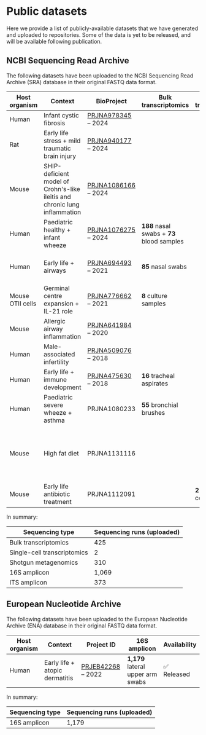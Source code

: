 # Public datasets

Here we provide a list of publicly-available datasets that we have generated and uploaded to repositories. Some of the data is yet to be released, and will be available following publication.

## NCBI Sequencing Read Archive

The following datasets have been uploaded to the NCBI Sequencing Read Archive (SRA) database in their original FASTQ data format.

| Host organism | Context | BioProject | Bulk transcriptomics | Single-cell transcriptomics| Shotgun metagenomics | 16S amplicon | ITS amplicon | Availability |
|---|---|---|---|---|---|---|---|---|
| Human | Infant cystic fibrosis | [PRJNA978345](https://www.ncbi.nlm.nih.gov/bioproject/?term=PRJNA978345) &ndash; 2024 | | | **96** stool samples | **75** BAL samples | | :white_check_mark: Released |
| Rat | Early life stress + mild traumatic brain injury | [PRJNA940177](https://www.ncbi.nlm.nih.gov/bioproject/?term=PRJNA940177) &ndash; 2024 | | | | **76** stool samples | | :white_check_mark: Released |
| Mouse | SHIP-deficient model of Crohn's-like ileitis and chronic lung inflammation | [PRJNA1086166](https://www.ncbi.nlm.nih.gov/bioproject/PRJNA1086166) &ndash; 2024 | | | | **24** stool samples | | :white_check_mark: Released |
| Human | Paediatric healthy + infant wheeze | [PRJNA1076275](https://www.ncbi.nlm.nih.gov/bioproject/?term=PRJNA1076275) &ndash; 2024 | **188** nasal swabs + **73** blood samples | | | **320** nasal swabs | **135** nasal swabs | :white_check_mark: Released |
| Human | Early life + airways | [PRJNA694493](https://www.ncbi.nlm.nih.gov/bioproject/PRJNA694493) &ndash; 2021 | **85** nasal swabs | | | **118** nasal swabs + **119** oropharyngeal swabs | **119** nasal swabs + **119** oropharyngeal swabs | :white_check_mark: Released |
| Mouse OTII cells | Germinal centre expansion + IL-21 role | [PRJNA776662](https://www.ncbi.nlm.nih.gov/bioproject/PRJNA776662) &ndash; 2021 | **8** culture samples | | | | | :white_check_mark: Released |
| Mouse | Allergic airway inflammation | [PRJNA641984](https://www.ncbi.nlm.nih.gov/bioproject/PRJNA641984) &ndash; 2020 | | | **20** stool samples | **127** stool samples | | :white_check_mark: Released |
| Human | Male-associated infertility | [PRJNA509076](https://www.ncbi.nlm.nih.gov/bioproject/PRJNA509076) &ndash; 2018 | | | | **94** seminal fluid samples | | :white_check_mark: Released |
| Human | Early life + immune development | [PRJNA475630](https://www.ncbi.nlm.nih.gov/bioproject/PRJNA475630) &ndash; 2018 | **16** tracheal aspirates | | | **45** tracheal aspirates | | :white_check_mark: Released |
| Human | Paediatric severe wheeze + asthma | PRJNA1080233 | **55** bronchial brushes | | **28** bronchial brushes | | | :hourglass_flowing_sand: To be released |
| Mouse | High fat diet | PRJNA1131116 | | | **24** ileum luminal samples + **24** ileum mucosal samples + **22** colon luminal samples | | | :hourglass_flowing_sand: To be released |
| Mouse | Early life antibiotic treatment | PRJNA1112091 | | **2** lung structural cell digests | **96** stool samples | **41** lung tissue samples + **30** BAL samples | | :hourglass_flowing_sand: To be released |

In summary:

| Sequencing type | Sequencing runs (uploaded) |
|---|---|
| Bulk transcriptomics | 425 |
| Single-cell transcriptomics | 2 |
| Shotgun metagenomics | 310 |
| 16S amplicon | 1,069 |
| ITS amplicon | 373 |

## European Nucleotide Archive

The following datasets have been uploaded to the European Nucleotide Archive (ENA) database in their original FASTQ data format.

| Host organism | Context | Project ID | 16S amplicon | Availability |
|---|---|---|---|---|
| Human | Early life + atopic dermatitis | [PRJEB42268](https://www.ebi.ac.uk/ena/browser/view/PRJEB42268) &ndash; 2022 | **1,179** lateral upper arm swabs | :white_check_mark: Released |

In summary:

| Sequencing type | Sequencing runs (uploaded) |
|---|---|
| 16S amplicon | 1,179 |